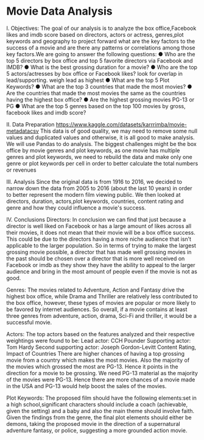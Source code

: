 # Movie Data Analysis
I. Objectives: 
The goal of our analysis is to analyze the box office,Facebook likes and imdb score based on directors, actors or actress, genres,plot keywords and geography to project forward what are the key factors to the success of a movie and are there any patterns or correlations among those key factors.We are going to answer the following questions:
●	Who are the top 5 directors by box office and top 5 favorite directors via Facebook and IMDB?
●	What is the best grossing duration for a movie?
●	Who are the top 5 actors/actresses by box office or Facebook likes? look for overlap in lead/supporting. weigh lead as highest
●	What are the top 5 Plot Keywords?
●	What are the top 3 countries that made the most movies? 
●	Are the countries that made the most movies the same as the countries having the highest box office?
●	Are the highest grossing movies PG-13 or PG
●	What are the top 5 genres based on the top 100 movies by gross, facebook likes and imdb score?

II. Data Preparation
https://www.kaggle.com/datasets/karrrimba/movie-metadatacsv
This data is of good quality, we may need to remove some null values and duplicated values and otherwise, it is all good to make analysis.
We will use Pandas to do analysis. The biggest challenges might be the box office by movie genres and plot keywords, as one movie has multiple genres and plot keywords, we need to rebuild the data and make only one genre or plot keywords  per cell in order to better calculate the total numbers or revenues

III. Analysis
Since the original data is from 1916 to 2016, we decided to narrow down the data from 2005 to 2016 (about the last 10 years) in order to better represent the modern film viewing public. We then looked at directors, duration, actors,plot keywords, countries, content rating and genre and how they could influence a movie's success.

IV. Conclusions
Directors:
In conclusion we can find that just because a director is well liked on Facebook or has a large amount of likes across all their movies, it does not mean that their movie will be a box office success. This could be due to the directors having a more niche audience that isn’t applicable to the larger population. So in terms of trying to make the largest grossing movie possible, a director that has made well grossing movies in the past should be chosen over a director that is more well received on Facebook or imdb as they show they have the ability to appeal to the larger audience and bring in the most amount of people even if the movie is not as good.

Genres:
The movies related to Adventure, Action and Fantasy drive the highest box office, while Drama and Thriller are relatively less contributed to  the box office, however, these types of movies are popular or more likely to be favored by internet audiences. So overall, if a movie contains at least three genres from adventure, action, drama, Sci-Fi and thriller, it would be a successful movie.

Actors:
The top actors based on the features analyzed and their respective weightings were found to be:
Lead actor: CCH Pounder
Supporting actor: Tom Hardy
Second supporting actor: Joseph Gordon-Levitt 
Content Rating, Impact of Countries
There are higher chances of having a top grossing movie from a country which makes the most movies. Also the majority of the movies which grossed the most are PG-13. Hence it points in the direction for a movie to be grossing. We need PG-13 material as the majority of the movies were PG-13. Hence there are more chances of a movie made in the USA and PG-13 would help boost the sales of the movies.

Plot Keywords:
The proposed film should have the following elements:set in a high school,significant characters should include a coach (achievable, given the setting) and a baby and also the main theme should involve faith.  Given the findings from the genre, the final plot elements should either be demons, taking the proposed movie in the direction of a supernatural adventure fantasy, or police, suggesting a more grounded action movie.



